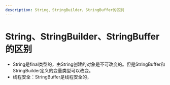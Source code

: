 ```yaml
---
description: String、StringBuilder、StringBuffer的区别
---
```


# String、StringBuilder、StringBuffer的区别

* String是final类型的，由String创建的对象是不可改变的。但是StringBuffer和StringBuilder定义的变量类型可以改变。
* 线程安全：StringBuffer是线程安全的，

